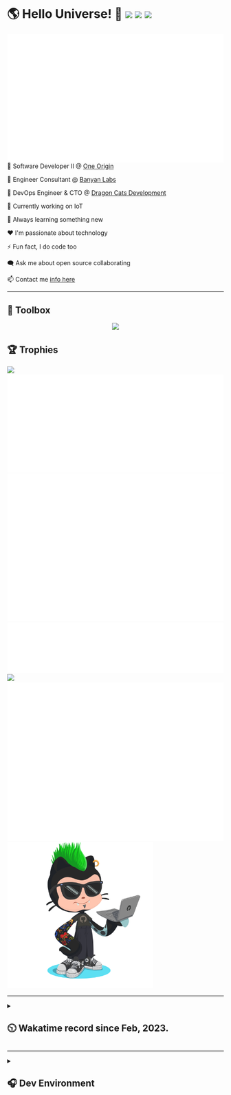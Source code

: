 <h1>🌎 Hello Universe! 👋
<img src='https://wakatime.com/badge/user/a61fe4dd-5464-48ee-825a-134d74f90884.svg?style=flat-square'>
<img src='https://api.visitorbadge.io/api/visitors?path=https%3A%2F%2Fgithub.com%2Fjmclain-origin&countColor=&style=flat-square' height='22'>
<img src='https://img.shields.io/github/followers/jmclain-origin?label=Followers&style=flat-square' height='22'>
</h1>

<img align='right' src='./assets/metrics.base.svg'>

💼 Software Developer II @ [One Origin](https://oneorigin.us/)

💼 Engineer Consultant @ [Banyan Labs](https://banyanlabs.io/)

💼 DevOps Engineer & CTO @ [Dragon Cats Development](https://DragonCats.dev/)

🔭 Currently working on IoT

🌱 Always learning something new

❤️ I'm passionate about technology

⚡ Fun fact, I do code too

🗨️ Ask me about open source collaborating

📫 Contact me [info here](https://www.joshmclain.com/#contact)

---

## 🧰 Toolbox

<p align="center">
  <a href="https://skillicons.dev">
    <img src="https://skillicons.dev/icons?i=md,html,css,js,regex,sass,tailwind,ts,react,styledcomponents,redux,next,gatsby,remix,nodejs,express,mongodb,jest,webpack,vite,rollup,docker,nginx,aws,heroku,vercel,netlify,linux,bash,powershell,vim,git,githubactions,github,gitlab,vscode,idea,maven,gradle,java,spring&theme=dark" />
  </a>
</p>

## 🏆 Trophies
>
<div align=''>
<img src='https://github-profile-trophy.vercel.app/?username=jmclain-origin&theme=darkhub&no-frame=true&margin-w=10' height='155'>
<img src='./assets/metrics.plugin.achievements.compact.svg'>
<img src='./assets/metrics.plugin.habits.charts.svg'>
</div>

<div align=''>
<img src='./assets/metrics.plugin.habits.facts.svg'>
<img src='https://streak-stats.demolab.com?user=jmclain-origin&theme=dark' width='340'>
<div>
</div>


<img src='./assets/metrics.plugin.wakatime.svg'>
<img src='./assets/octocat.png' width='340'>
<!-- <img src='./assets/metrics.plugin.code.svg'> -->
</div>

---

<details>
<summary>

## 🕥 Wakatime record since Feb, 2023.

</summary>

<!--START_SECTION:waka-->
![Code Time](http://img.shields.io/badge/Code%20Time-293%20hrs%2012%20mins-blue)

![Profile Views](http://img.shields.io/badge/Profile%20Views-44-blue)

**🐱 My GitHub Data** 

> 📦 125.8 kB Used in GitHub's Storage 
 > 
> 🏆 516 Contributions in the Year 2023
 > 
> 🚫 Not Opted to Hire
 > 
> 📜 16 Public Repositories 
 > 
> 🔑 26 Private Repositories 
 > 
**I'm an Early 🐤** 

```text
🌞 Morning                1247 commits        █████░░░░░░░░░░░░░░░░░░░░   21.37 % 
🌆 Daytime                2350 commits        ██████████░░░░░░░░░░░░░░░   40.28 % 
🌃 Evening                1542 commits        ███████░░░░░░░░░░░░░░░░░░   26.43 % 
🌙 Night                  695 commits         ███░░░░░░░░░░░░░░░░░░░░░░   11.91 % 
```
📅 **I'm Most Productive on Monday** 

```text
Monday                   1196 commits        █████░░░░░░░░░░░░░░░░░░░░   20.50 % 
Tuesday                  939 commits         ████░░░░░░░░░░░░░░░░░░░░░   16.10 % 
Wednesday                1175 commits        █████░░░░░░░░░░░░░░░░░░░░   20.14 % 
Thursday                 501 commits         ██░░░░░░░░░░░░░░░░░░░░░░░   08.59 % 
Friday                   807 commits         ███░░░░░░░░░░░░░░░░░░░░░░   13.83 % 
Saturday                 671 commits         ███░░░░░░░░░░░░░░░░░░░░░░   11.50 % 
Sunday                   545 commits         ██░░░░░░░░░░░░░░░░░░░░░░░   09.34 % 
```


📊 **This Week I Spent My Time On** 

```text
🕑︎ Time Zone: America/Phoenix

💬 Programming Languages: 
Other                    18 hrs 57 mins      █████████░░░░░░░░░░░░░░░░   34.83 % 
HTML                     12 hrs 58 mins      ██████░░░░░░░░░░░░░░░░░░░   23.85 % 
SCSS                     5 hrs 24 mins       ██░░░░░░░░░░░░░░░░░░░░░░░   09.94 % 
TypeScript               5 hrs 22 mins       ██░░░░░░░░░░░░░░░░░░░░░░░   09.89 % 
Java                     3 hrs 58 mins       ██░░░░░░░░░░░░░░░░░░░░░░░   07.31 % 

🔥 Editors: 
IntelliJ                 25 hrs 9 mins       ████████████░░░░░░░░░░░░░   46.22 % 
Firefox                  10 hrs 19 mins      █████░░░░░░░░░░░░░░░░░░░░   18.98 % 
VS Code                  10 hrs 11 mins      █████░░░░░░░░░░░░░░░░░░░░   18.72 % 
Chrome                   8 hrs 36 mins       ████░░░░░░░░░░░░░░░░░░░░░   15.81 % 
WebStorm                 8 mins              ░░░░░░░░░░░░░░░░░░░░░░░░░   00.26 % 

💻 Operating System: 
Mac                      26 hrs 57 mins      ████████████░░░░░░░░░░░░░   49.51 % 
Unknown OS               16 hrs 5 mins       ███████░░░░░░░░░░░░░░░░░░   29.57 % 
Windows                  11 hrs 13 mins      █████░░░░░░░░░░░░░░░░░░░░   20.62 % 
Linux                    9 mins              ░░░░░░░░░░░░░░░░░░░░░░░░░   00.30 % 
```

**I Mostly Code in JavaScript** 

```text
JavaScript               26 repos            █████████████░░░░░░░░░░░░   52.00 % 
TypeScript               14 repos            ███████░░░░░░░░░░░░░░░░░░   28.00 % 
HTML                     5 repos             ██░░░░░░░░░░░░░░░░░░░░░░░   10.00 % 
CSS                      3 repos             ██░░░░░░░░░░░░░░░░░░░░░░░   06.00 % 
Java                     1 repo              ░░░░░░░░░░░░░░░░░░░░░░░░░   02.00 % 
```




 Last Updated on 03/05/2023 18:35:52 UTC
<!--END_SECTION:waka-->

</details>

---

<details>
<summary>

## 🎧 Dev Environment

</summary>

> ### _I'm not a player 🐱 I just code a lot..._
<div align='center'>
<img src='https://spotify-github-profile.vercel.app/api/view?uid=31knnovcfatt7mqmu6yaa5htulxi&cover_image=true&theme=default&show_offline=false&background_color=121212' width='420'>
<img src='https://spotify-recently-played-readme.vercel.app/api?user=31knnovcfatt7mqmu6yaa5htulxi&width=400&count=10'>
</div>
</details>


<!-- ## Memes

who doesn't love memes?

![obi one](./assets/unfilimar_obi.jpg) -->

<!-- <div align='center'>
<img src='https://www.data-card-for-spotify.com/api/card?user_id=31knnovcfatt7mqmu6yaa5htulxi&hide_playing=1&hide_recents=1&limit=10&custom_title=jmclain-origin%20Spotify%20Data'>
</div> -->
